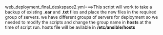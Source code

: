 web_deployment_final_deskspace2.yml===>This script will work to take a backup of existing **.ear** and **.txt** files and place the new files in the required group of servers.
we have different groups of servers for deployment so we needed to modify the scripts and change the group name in **hosts** at the time of script run.
hosts file will be avilable in **/etc/ansible/hosts**
